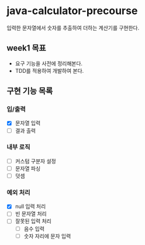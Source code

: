 # java-calculator-precourse

입력한 문자열에서 숫자를 추출하여 더하는 계산기를 구현한다.

## week1 목표

- 요구 기능을 사전에 정리해본다.
- TDD를 적용하여 개발하여 본다.

## 구현 기능 목록

### 입/출력

- [x] 문자열 입력
- [ ] 결과 출력

### 내부 로직

- [ ] 커스텀 구분자 설정
- [ ] 문자열 파싱
- [ ] 덧셈

### 예외 처리

- [x] null 입력 처리
- [ ] 빈 문자열 처리
- [ ] 잘못된 입력 처리
    - [ ] 음수 입력
    - [ ] 숫자 자리에 문자 입력
